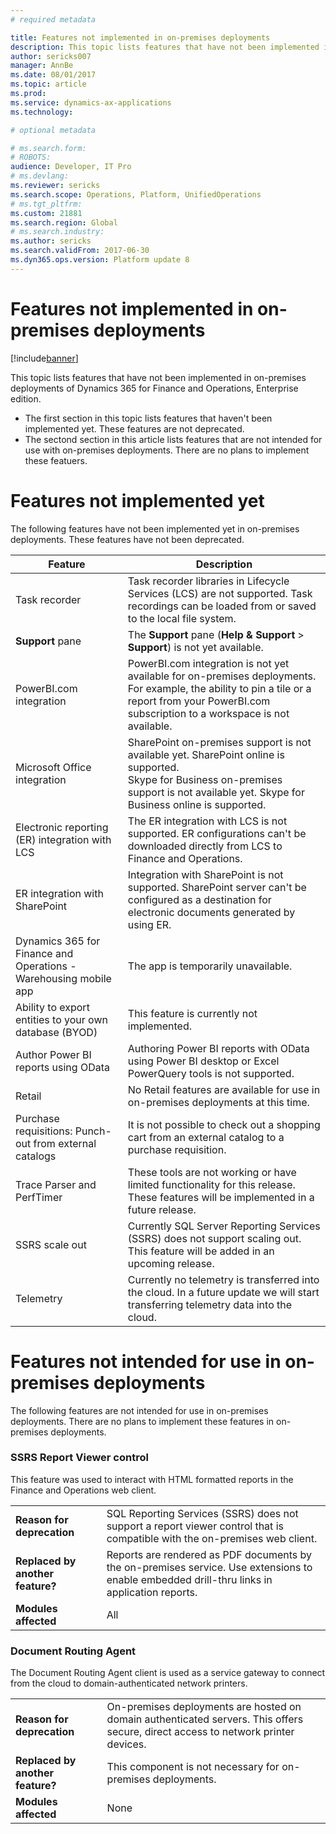 ```yaml
---
# required metadata

title: Features not implemented in on-premises deployments
description: This topic lists features that have not been implemented in on-premises deployments.
author: sericks007
manager: AnnBe
ms.date: 08/01/2017
ms.topic: article
ms.prod: 
ms.service: dynamics-ax-applications
ms.technology: 

# optional metadata

# ms.search.form: 
# ROBOTS: 
audience: Developer, IT Pro
# ms.devlang: 
ms.reviewer: sericks
ms.search.scope: Operations, Platform, UnifiedOperations
# ms.tgt_pltfrm: 
ms.custom: 21881
ms.search.region: Global
# ms.search.industry: 
ms.author: sericks
ms.search.validFrom: 2017-06-30
ms.dyn365.ops.version: Platform update 8
---
```


# Features not implemented in on-premises deployments

[!include[banner](../includes/banner.md)]

This topic lists features that have not been implemented in on-premises deployments of Dynamics 365 for Finance and Operations, Enterprise edition. 
- The first section in this topic lists features that haven't been implemented yet. These features are not deprecated.
- The sectond section in this article lists features that are not intended for use with on-premises deployments. There are no plans to implement these featuers.

# Features not implemented yet
The following features have not been implemented yet in on-premises deployments. These features have not been deprecated.

| **Feature**                                                      | **Description**                                                                                                                                                                          |
|------------------------------------------------------------------|------------------------------------------------------------------------------------------------------------------------------------------------------------------------------------------|
| Task recorder                                                    | Task recorder libraries in Lifecycle Services (LCS) are not supported. Task recordings can be loaded from or saved to the local file system.                                                                  |
| **Support** pane                                                         | The **Support** pane (**Help & Support** > **Support**)  is not yet available.                                                                                                                                                   |
| PowerBI.com integration                                          | PowerBI.com integration is not yet available for on-premises deployments. For example, the ability to pin a tile or a report from your PowerBI.com subscription to a workspace is not available. |
| Microsoft Office integration                                             | SharePoint on-premises support is not available yet. SharePoint online is supported.<br>Skype for Business on-premises support is not available yet. Skype for Business online is supported.  |
| Electronic reporting (ER) integration with LCS                   | The ER integration with LCS is not supported. ER configurations can't be downloaded directly from LCS to Finance and Operations.                                   |
| ER integration with SharePoint            | Integration with SharePoint is not supported. SharePoint server can't be configured as a destination for electronic documents generated by using ER.                           |
| Dynamics 365 for Finance and Operations - Warehousing mobile app | The app is temporarily unavailable.                                                                                                         |
| Ability to export entities to your own database (BYOD)                      | This feature is currently not implemented.                                                                                                                                                |
| Author Power BI reports using OData                              | Authoring Power BI reports with OData using Power BI desktop or Excel PowerQuery tools is not supported.                                                                                  |
|Retail| No Retail features are available for use in on-premises deployments at this time.|
|Purchase requisitions: Punch-out from external catalogs |It is not possible to check out a shopping cart from an external catalog to a purchase requisition. |
|Trace Parser and PerfTimer |These tools are not working or have limited functionality for this release. These features will be implemented in a future release. |
|SSRS scale out  |Currently SQL Server Reporting Services (SSRS) does not support scaling out. This feature will be added in an upcoming release. |
|Telemetry  |Currently no telemetry is transferred into the cloud. In a future update we will start transferring telemetry data into the cloud. |

# Features not intended for use in on-premises deployments
The following features are not intended for use in on-premises deployments. There are no plans to implement these features in on-premises deployments.

### SSRS Report Viewer control

This feature was used to interact with HTML formatted reports in the Finance and Operations
web client.

|                                  |  |
|----------------------------------|--|
| **Reason for deprecation**       | SQL Reporting Services (SSRS) does not support a report viewer control that is compatible with the on-premises web client.      |
| **Replaced by another feature?** | Reports are rendered as PDF documents by the on-premises service. Use extensions to enable embedded drill-thru links in application reports. |
| **Modules affected**             | All    |

### Document Routing Agent

The Document Routing Agent client is used as a service gateway to connect from the cloud to domain-authenticated network printers.

|                                  |  |
|----------------------------------|--|
| **Reason for deprecation**       | On-premises deployments are hosted on domain authenticated servers. This offers secure, direct access to network printer devices. |
| **Replaced by another feature?** | This component is not necessary for on-premises deployments.|
| **Modules affected**             | None               |



